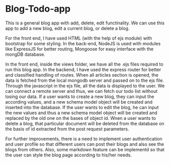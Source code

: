 # Blog-Todo-app

This is a general blog app with add, delete, edit functinality. We can use this app to add a new blog, edit a current blog, or delete a blog. 

For the front end, I have used HTML (with the help of ejs module) with bootstrap for some styling. In the back-end, NodeJS is used with modules like ExpressJS for better routing, Mongoose for easy interface with the mongDB database. 

In the front end, inside the views folder, we have all the .ejs files required to run this blog app. In the backend, I have used the express router for better and classified handling of routes. When all articles section is opened, the data is fetched from the local mongodb server and passed on to the ejs file. Through the javascript in the ejs file, all the data is displayed to the user. We can connect a remote server and thus, we can fetch our todo list without losing our data. If a user wants to create a new blog, they can input the according values, and a new schema model object will be created and inserted into the database. If the user wants to edit the blog, he can input the new values and thus a new schema model object will be created and replaced by the old one on the bases of object id. Wnen a user wants to delete a blog, that particular document will be deleted from the database on the basis of id extracted from the post request parameters. 

For further improvements, there is a need to implement user authentication and user profile so that different users can post their blogs and also see the blogs from others. Also, some markdown feature can be implementd so that the user can style the blog page according to his/her needs. 
